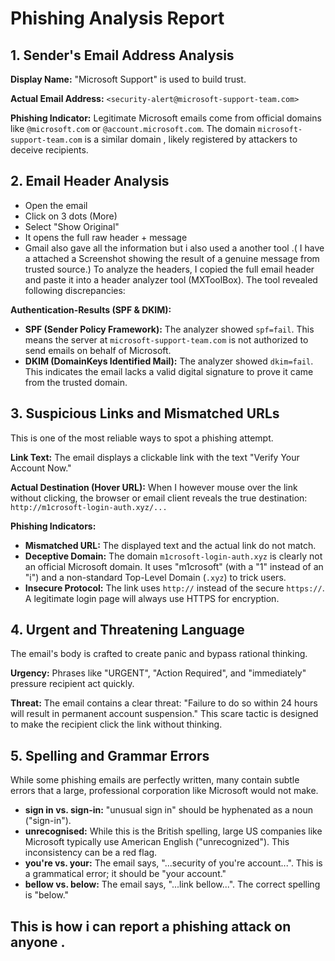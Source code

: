 # Phishing Analysis Report

## 1. Sender's Email Address Analysis

**Display Name:** "Microsoft Support" is used to build trust.

**Actual Email Address:** `<security-alert@microsoft-support-team.com>`

**Phishing Indicator:** Legitimate Microsoft emails come from official domains like `@microsoft.com` or `@account.microsoft.com`. The domain `microsoft-support-team.com` is a similar domain , likely registered by attackers to deceive recipients.

## 2. Email Header Analysis
- Open the email
- Click on 3 dots (More)
- Select "Show Original"
- It opens the full raw header + message
- Gmail also gave all the information but i also used a another tool .( I have a attached a Screenshot showing the result of a genuine message from trusted source.) 
To analyze the headers, I copied the full email header  and paste it into a header analyzer tool (MXToolBox). The tool revealed following discrepancies:

**Authentication-Results (SPF & DKIM):**
- **SPF (Sender Policy Framework):** The analyzer showed `spf=fail`. This means the server at `microsoft-support-team.com` is not authorized to send emails on behalf of Microsoft.
- **DKIM (DomainKeys Identified Mail):** The analyzer showed `dkim=fail`. This indicates the email lacks a valid digital signature to prove it came from the trusted domain.

## 3. Suspicious Links and Mismatched URLs
This is one of the most reliable ways to spot a phishing attempt.

**Link Text:** The email displays a clickable link with the text "Verify Your Account Now."

**Actual Destination (Hover URL):** When I however  mouse over the link without clicking, the browser or email client reveals the true destination: `http://m1crosoft-login-auth.xyz/...`

**Phishing Indicators:**
- **Mismatched URL:** The displayed text and the actual link do not match.
- **Deceptive Domain:** The domain `m1crosoft-login-auth.xyz` is clearly not an official Microsoft domain. It uses "m1crosoft" (with a "1" instead of an "i") and a non-standard Top-Level Domain (`.xyz`) to trick users.
- **Insecure Protocol:** The link uses `http://` instead of the secure `https://`. A legitimate login page will always use HTTPS for encryption.

## 4. Urgent and Threatening Language
The email's body is crafted to create panic and bypass rational thinking.

**Urgency:** Phrases like "URGENT", "Action Required", and "immediately" pressure recipient act quickly.

**Threat:** The email contains a clear threat: "Failure to do so within 24 hours will result in permanent account suspension." This scare tactic is designed to make the recipient click the link without thinking.

## 5. Spelling and Grammar Errors
While some phishing emails are perfectly written, many contain subtle errors that a large, professional corporation like Microsoft would not make.

- **sign in vs. sign-in:** "unusual sign in" should be hyphenated as a noun ("sign-in").
- **unrecognised:** While this is the British spelling, large US companies like Microsoft typically use American English ("unrecognized"). This inconsistency can be a red flag.
- **you're vs. your:** The email says, "...security of you're account...". This is a grammatical error; it should be "your account."
- **bellow vs. below:** The email says, "...link bellow...". The correct spelling is "below."

## This is how i can report a phishing attack on anyone .
